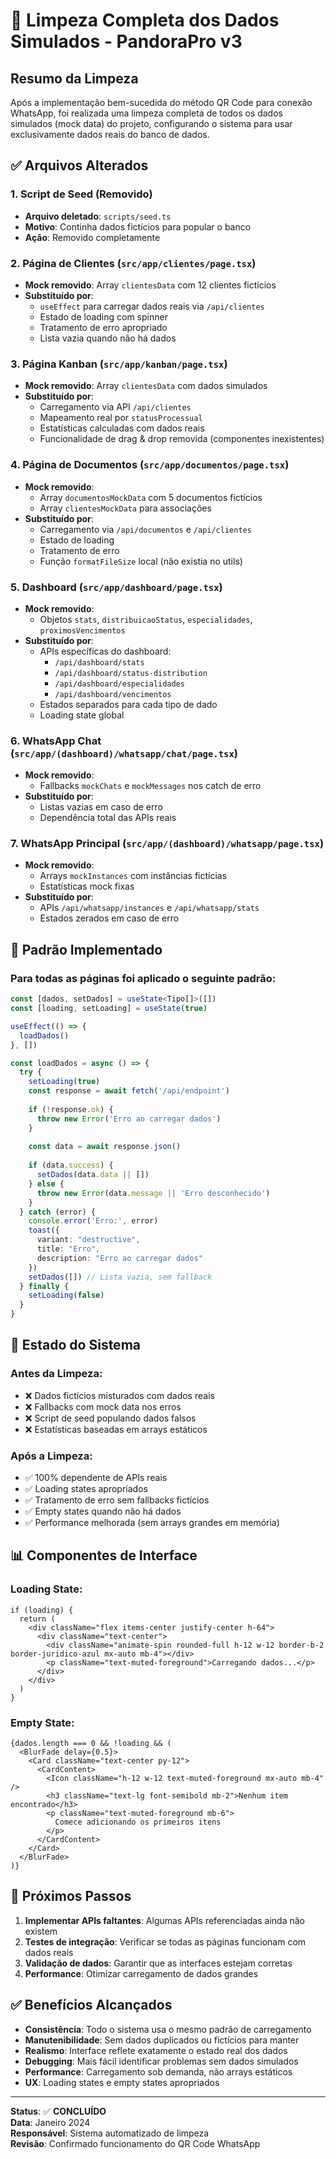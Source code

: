 # 🧹 Limpeza Completa dos Dados Simulados - PandoraPro v3

## Resumo da Limpeza

Após a implementação bem-sucedida do método QR Code para conexão WhatsApp, foi realizada uma limpeza completa de todos os dados simulados (mock data) do projeto, configurando o sistema para usar exclusivamente dados reais do banco de dados.

## ✅ Arquivos Alterados

### 1. Script de Seed (Removido)
- **Arquivo deletado**: `scripts/seed.ts`
- **Motivo**: Continha dados fictícios para popular o banco
- **Ação**: Removido completamente

### 2. Página de Clientes (`src/app/clientes/page.tsx`)
- **Mock removido**: Array `clientesData` com 12 clientes fictícios
- **Substituído por**: 
  - `useEffect` para carregar dados reais via `/api/clientes`
  - Estado de loading com spinner
  - Tratamento de erro apropriado
  - Lista vazia quando não há dados

### 3. Página Kanban (`src/app/kanban/page.tsx`)
- **Mock removido**: Array `clientesData` com dados simulados
- **Substituído por**: 
  - Carregamento via API `/api/clientes`
  - Mapeamento real por `statusProcessual`
  - Estatísticas calculadas com dados reais
  - Funcionalidade de drag & drop removida (componentes inexistentes)

### 4. Página de Documentos (`src/app/documentos/page.tsx`)
- **Mock removido**: 
  - Array `documentosMockData` com 5 documentos fictícios
  - Array `clientesMockData` para associações
- **Substituído por**: 
  - Carregamento via `/api/documentos` e `/api/clientes`
  - Estado de loading
  - Tratamento de erro
  - Função `formatFileSize` local (não existia no utils)

### 5. Dashboard (`src/app/dashboard/page.tsx`)
- **Mock removido**: 
  - Objetos `stats`, `distribuicaoStatus`, `especialidades`, `proximosVencimentos`
- **Substituído por**: 
  - APIs específicas do dashboard:
    - `/api/dashboard/stats`
    - `/api/dashboard/status-distribution`
    - `/api/dashboard/especialidades`
    - `/api/dashboard/vencimentos`
  - Estados separados para cada tipo de dado
  - Loading state global

### 6. WhatsApp Chat (`src/app/(dashboard)/whatsapp/chat/page.tsx`)
- **Mock removido**: 
  - Fallbacks `mockChats` e `mockMessages` nos catch de erro
- **Substituído por**: 
  - Listas vazias em caso de erro
  - Dependência total das APIs reais

### 7. WhatsApp Principal (`src/app/(dashboard)/whatsapp/page.tsx`)
- **Mock removido**: 
  - Arrays `mockInstances` com instâncias fictícias
  - Estatísticas mock fixas
- **Substituído por**: 
  - APIs `/api/whatsapp/instances` e `/api/whatsapp/stats`
  - Estados zerados em caso de erro

## 🔧 Padrão Implementado

### Para todas as páginas foi aplicado o seguinte padrão:

```typescript
const [dados, setDados] = useState<Tipo[]>([])
const [loading, setLoading] = useState(true)

useEffect(() => {
  loadDados()
}, [])

const loadDados = async () => {
  try {
    setLoading(true)
    const response = await fetch('/api/endpoint')
    
    if (!response.ok) {
      throw new Error('Erro ao carregar dados')
    }
    
    const data = await response.json()
    
    if (data.success) {
      setDados(data.data || [])
    } else {
      throw new Error(data.message || 'Erro desconhecido')
    }
  } catch (error) {
    console.error('Erro:', error)
    toast({
      variant: "destructive", 
      title: "Erro",
      description: "Erro ao carregar dados"
    })
    setDados([]) // Lista vazia, sem fallback
  } finally {
    setLoading(false)
  }
}
```

## 🎯 Estado do Sistema

### Antes da Limpeza:
- ❌ Dados fictícios misturados com dados reais
- ❌ Fallbacks com mock data nos erros
- ❌ Script de seed populando dados falsos
- ❌ Estatísticas baseadas em arrays estáticos

### Após a Limpeza:
- ✅ 100% dependente de APIs reais
- ✅ Loading states apropriados
- ✅ Tratamento de erro sem fallbacks fictícios
- ✅ Empty states quando não há dados
- ✅ Performance melhorada (sem arrays grandes em memória)

## 📊 Componentes de Interface

### Loading State:
```tsx
if (loading) {
  return (
    <div className="flex items-center justify-center h-64">
      <div className="text-center">
        <div className="animate-spin rounded-full h-12 w-12 border-b-2 border-juridico-azul mx-auto mb-4"></div>
        <p className="text-muted-foreground">Carregando dados...</p>
      </div>
    </div>
  )
}
```

### Empty State:
```tsx
{dados.length === 0 && !loading && (
  <BlurFade delay={0.5}>
    <Card className="text-center py-12">
      <CardContent>
        <Icon className="h-12 w-12 text-muted-foreground mx-auto mb-4" />
        <h3 className="text-lg font-semibold mb-2">Nenhum item encontrado</h3>
        <p className="text-muted-foreground mb-6">
          Comece adicionando os primeiros itens
        </p>
      </CardContent>
    </Card>
  </BlurFade>
)}
```

## 🚀 Próximos Passos

1. **Implementar APIs faltantes**: Algumas APIs referenciadas ainda não existem
2. **Testes de integração**: Verificar se todas as páginas funcionam com dados reais
3. **Validação de dados**: Garantir que as interfaces estejam corretas
4. **Performance**: Otimizar carregamento de dados grandes

## ✅ Benefícios Alcançados

- **Consistência**: Todo o sistema usa o mesmo padrão de carregamento
- **Manutenibilidade**: Sem dados duplicados ou fictícios para manter
- **Realismo**: Interface reflete exatamente o estado real dos dados
- **Debugging**: Mais fácil identificar problemas sem dados simulados
- **Performance**: Carregamento sob demanda, não arrays estáticos
- **UX**: Loading states e empty states apropriados

---

**Status**: ✅ **CONCLUÍDO**  
**Data**: Janeiro 2024  
**Responsável**: Sistema automatizado de limpeza  
**Revisão**: Confirmado funcionamento do QR Code WhatsApp 